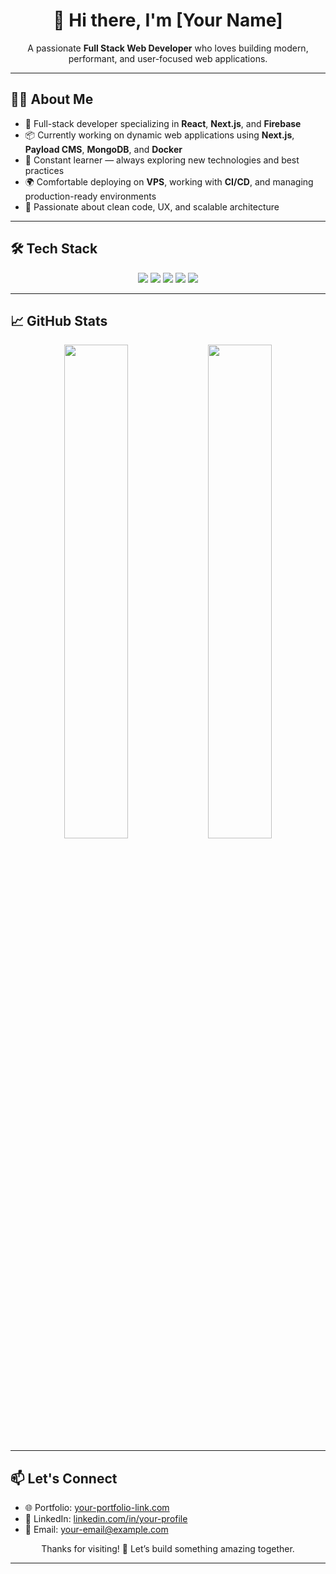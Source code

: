 <h1 align="center">👋 Hi there, I'm [Your Name]</h1>

<p align="center">
  A passionate <b>Full Stack Web Developer</b> who loves building modern, performant, and user-focused web applications.
</p>

---

## 🧑‍💻 About Me

- 🚀 Full-stack developer specializing in **React**, **Next.js**, and **Firebase**
- 📦 Currently working on dynamic web applications using **Next.js**, **Payload CMS**, **MongoDB**, and **Docker**
- 🧠 Constant learner — always exploring new technologies and best practices
- 🌍 Comfortable deploying on **VPS**, working with **CI/CD**, and managing production-ready environments
- 🧩 Passionate about clean code, UX, and scalable architecture

---

## 🛠️ Tech Stack

<div align="center">

<!-- Frontend -->
<img src="https://img.shields.io/badge/Frontend-React%20%7C%20Next.js%20%7C%20Tailwind-informational?style=flat&logo=react&logoColor=white&color=61DAFB"/>

<!-- Backend -->
<img src="https://img.shields.io/badge/Backend-Node.js%20%7C%20Firebase%20%7C%20Payload-informational?style=flat&logo=node.js&logoColor=white&color=339933"/>

<!-- Database -->
<img src="https://img.shields.io/badge/Database-MongoDB%20%7C%20PostgreSQL%20%7C%20SQLite-informational?style=flat&logo=mongodb&logoColor=white&color=47A248"/>

<!-- DevOps -->
<img src="https://img.shields.io/badge/DevOps-Docker%20%7C%20GitHub%20Actions%20%7C%20NGINX-informational?style=flat&logo=docker&logoColor=white&color=2496ED"/>

<!-- Tools -->
<img src="https://img.shields.io/badge/Tools-Git%20%7C%20VS%20Code%20%7C%20Postman-informational?style=flat&logo=visualstudiocode&logoColor=white&color=007ACC"/>

</div>

---

## 📈 GitHub Stats

<p align="center">
  <img src="https://github-readme-stats.vercel.app/api?username=yourusername&show_icons=true&theme=radical" width="45%"/>
  <img src="https://github-readme-stats.vercel.app/api/top-langs/?username=yourusername&layout=compact&theme=radical" width="45%"/>
</p>

---

## 📫 Let's Connect

- 🌐 Portfolio: [your-portfolio-link.com](https://your-portfolio-link.com)
- 💼 LinkedIn: [linkedin.com/in/your-profile](https://linkedin.com/in/your-profile)
- 📧 Email: [your-email@example.com](mailto:your-email@example.com)

<p align="center">
  Thanks for visiting! 🚀 Let’s build something amazing together.
</p>

---
